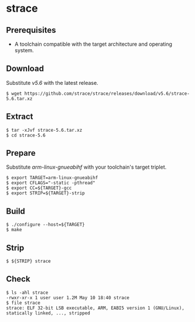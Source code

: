 # strace

## Prerequisites
* A toolchain compatible with the target architecture and operating system.

## Download
Substitute *v5.6* with the latest release.
```
$ wget https://github.com/strace/strace/releases/download/v5.6/strace-5.6.tar.xz
```

## Extract
```
$ tar -xJvf strace-5.6.tar.xz
$ cd strace-5.6
```

## Prepare
Substitute *arm-linux-gnueabihf* with your toolchain's target triplet.
```
$ export TARGET=arm-linux-gnueabihf
$ export CFLAGS="-static -pthread"
$ export CC=${TARGET}-gcc
$ export STRIP=${TARGET}-strip
```

## Build
```
$ ./configure --host=${TARGET}
$ make
```

## Strip
```
$ ${STRIP} strace
```

## Check
```
$ ls -ahl strace
-rwxr-xr-x 1 user user 1.2M May 10 18:40 strace
$ file strace
strace: ELF 32-bit LSB executable, ARM, EABI5 version 1 (GNU/Linux), statically linked, ..., stripped
```
